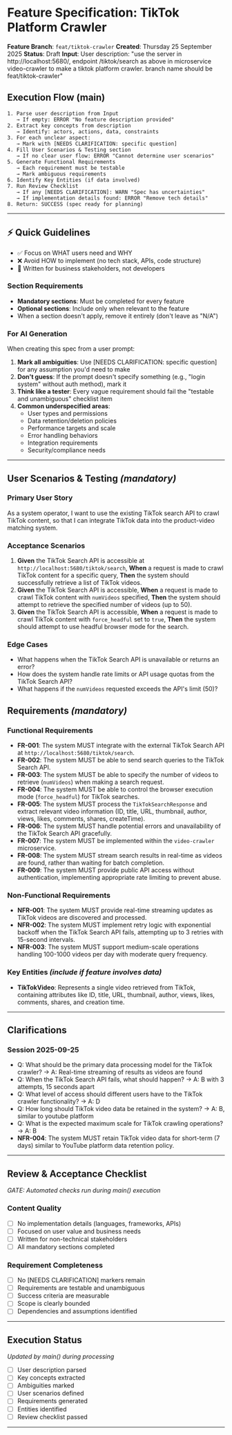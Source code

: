 # Feature Specification: TikTok Platform Crawler

**Feature Branch**: `feat/tiktok-crawler`
**Created**: Thursday 25 September 2025
**Status**: Draft
**Input**: User description: "use the server in http://localhost:5680/, endpoint /tiktok/search as above in microservice video-crawler to make a tiktok platform crawler. branch name should be feat/tiktok-crawler"

## Execution Flow (main)
```
1. Parse user description from Input
   → If empty: ERROR "No feature description provided"
2. Extract key concepts from description
   → Identify: actors, actions, data, constraints
3. For each unclear aspect:
   → Mark with [NEEDS CLARIFICATION: specific question]
4. Fill User Scenarios & Testing section
   → If no clear user flow: ERROR "Cannot determine user scenarios"
5. Generate Functional Requirements
   → Each requirement must be testable
   → Mark ambiguous requirements
6. Identify Key Entities (if data involved)
7. Run Review Checklist
   → If any [NEEDS CLARIFICATION]: WARN "Spec has uncertainties"
   → If implementation details found: ERROR "Remove tech details"
8. Return: SUCCESS (spec ready for planning)
```

---

## ⚡ Quick Guidelines
- ✅ Focus on WHAT users need and WHY
- ❌ Avoid HOW to implement (no tech stack, APIs, code structure)
- 👥 Written for business stakeholders, not developers

### Section Requirements
- **Mandatory sections**: Must be completed for every feature
- **Optional sections**: Include only when relevant to the feature
- When a section doesn't apply, remove it entirely (don't leave as "N/A")

### For AI Generation
When creating this spec from a user prompt:
1. **Mark all ambiguities**: Use [NEEDS CLARIFICATION: specific question] for any assumption you'd need to make
2. **Don't guess**: If the prompt doesn't specify something (e.g., "login system" without auth method), mark it
3. **Think like a tester**: Every vague requirement should fail the "testable and unambiguous" checklist item
4. **Common underspecified areas**:
   - User types and permissions
   - Data retention/deletion policies
   - Performance targets and scale
   - Error handling behaviors
   - Integration requirements
   - Security/compliance needs

---

## User Scenarios & Testing *(mandatory)*

### Primary User Story
As a system operator, I want to use the existing TikTok search API to crawl TikTok content, so that I can integrate TikTok data into the product-video matching system.

### Acceptance Scenarios
1. **Given** the TikTok Search API is accessible at `http://localhost:5680/tiktok/search`, **When** a request is made to crawl TikTok content for a specific query, **Then** the system should successfully retrieve a list of TikTok videos.
2. **Given** the TikTok Search API is accessible, **When** a request is made to crawl TikTok content with `numVideos` specified, **Then** the system should attempt to retrieve the specified number of videos (up to 50).
3. **Given** the TikTok Search API is accessible, **When** a request is made to crawl TikTok content with `force_headful` set to `true`, **Then** the system should attempt to use headful browser mode for the search.

### Edge Cases
- What happens when the TikTok Search API is unavailable or returns an error?
- How does the system handle rate limits or API usage quotas from the TikTok Search API?
- What happens if the `numVideos` requested exceeds the API's limit (50)?

## Requirements *(mandatory)*

### Functional Requirements
- **FR-001**: The system MUST integrate with the external TikTok Search API at `http://localhost:5680/tiktok/search`.
- **FR-002**: The system MUST be able to send search queries to the TikTok Search API.
- **FR-003**: The system MUST be able to specify the number of videos to retrieve (`numVideos`) when making a search request.
- **FR-004**: The system MUST be able to control the browser execution mode (`force_headful`) for TikTok searches.
- **FR-005**: The system MUST process the `TikTokSearchResponse` and extract relevant video information (ID, title, URL, thumbnail, author, views, likes, comments, shares, createTime).
- **FR-006**: The system MUST handle potential errors and unavailability of the TikTok Search API gracefully.
- **FR-007**: The system MUST be implemented within the `video-crawler` microservice.
- **FR-008**: The system MUST stream search results in real-time as videos are found, rather than waiting for batch completion.
- **FR-009**: The system MUST provide public API access without authentication, implementing appropriate rate limiting to prevent abuse.

### Non-Functional Requirements
- **NFR-001**: The system MUST provide real-time streaming updates as TikTok videos are discovered and processed.
- **NFR-002**: The system MUST implement retry logic with exponential backoff when the TikTok Search API fails, attempting up to 3 retries with 15-second intervals.
- **NFR-003**: The system MUST support medium-scale operations handling 100-1000 videos per day with moderate query frequency.

### Key Entities *(include if feature involves data)*
- **TikTokVideo**: Represents a single video retrieved from TikTok, containing attributes like ID, title, URL, thumbnail, author, views, likes, comments, shares, and creation time.

---

## Clarifications

### Session 2025-09-25

- Q: What should be the primary data processing model for the TikTok crawler? → A: Real-time streaming of results as videos are found
- Q: When the TikTok Search API fails, what should happen? → A: B with 3 attempts, 15 seconds apart
- Q: What level of access should different users have to the TikTok crawler functionality? → A: D
- Q: How long should TikTok video data be retained in the system? → A: B, similar to youtube platform
- Q: What is the expected maximum scale for TikTok crawling operations? → A: B
- **NFR-004**: The system MUST retain TikTok video data for short-term (7 days) similar to YouTube platform data retention policy.

---

## Review & Acceptance Checklist
*GATE: Automated checks run during main() execution*

### Content Quality
- [ ] No implementation details (languages, frameworks, APIs)
- [ ] Focused on user value and business needs
- [ ] Written for non-technical stakeholders
- [ ] All mandatory sections completed

### Requirement Completeness
- [ ] No [NEEDS CLARIFICATION] markers remain
- [ ] Requirements are testable and unambiguous
- [ ] Success criteria are measurable
- [ ] Scope is clearly bounded
- [ ] Dependencies and assumptions identified

---

## Execution Status
*Updated by main() during processing*

- [ ] User description parsed
- [ ] Key concepts extracted
- [ ] Ambiguities marked
- [ ] User scenarios defined
- [ ] Requirements generated
- [ ] Entities identified
- [ ] Review checklist passed

---